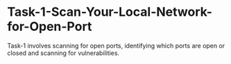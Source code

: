 # Task-1-Scan-Your-Local-Network-for-Open-Port
Task-1 involves scanning for open ports, identifying which ports are open or closed and scanning for vulnerabilities. 
